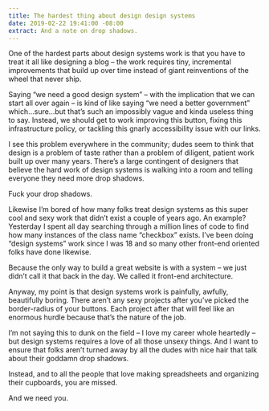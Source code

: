 ```yaml
---
title: The hardest thing about design design systems
date: 2019-02-22 19:41:00 -08:00
extract: And a note on drop shadows.
---
```


One of the hardest parts about design systems work is that you have to treat it all like designing a blog – the work requires tiny, incremental improvements that build up over time instead of giant reinventions of the wheel that never ship.

Saying “we need a good design system” – with the implication that we can start all over again – is kind of like saying “we need a better government” which...sure...but that’s such an impossibly vague and kinda useless thing to say. Instead, we should get to work improving this button, fixing this infrastructure policy, or tackling this gnarly accessibility issue with our links.

I see this problem everywhere in the community; dudes seem to think that design is a problem of taste rather than a problem of diligent, patient work built up over many years. There’s a large contingent of designers that believe the hard work of design systems is walking into a room and telling everyone they need more drop shadows.

Fuck your drop shadows.

Likewise I’m bored of how many folks treat design systems as this super cool and sexy work that didn’t exist a couple of years ago. An example? Yesterday I spent all day searching through a million lines of code to find how many instances of the class name “checkbox” exists. I’ve been doing “design systems” work since I was 18 and so many other front-end oriented folks have done likewise. 

Because the only way to build a great website is with a system – we just didn’t call it that back in the day. We called it front-end architecture.

Anyway, my point is that design systems work is painfully, awfully, beautifully boring. There aren’t any sexy projects after you’ve picked the border-radius of your buttons. Each project after that will feel like an enormous hurdle because that’s the nature of the job.

I’m not saying this to dunk on the field – I love my career whole heartedly – but design systems requires a love of all those unsexy things. And I want to ensure that folks aren’t turned away by all the dudes with nice hair that talk about their goddamn drop shadows.

Instead, and to all the people that love making spreadsheets and organizing their cupboards, you are missed.

And we need you.